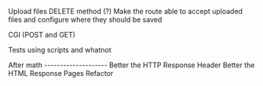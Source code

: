 Upload files
DELETE method (?)
Make the route able to accept uploaded files and configure where they should
be saved

CGI (POST and GET)


Tests using scripts and whatnot



After math --------------------
Better the HTTP Response Header
Better the HTML Response Pages
Refactor